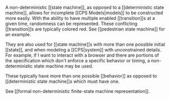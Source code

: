 A non-deterministic [[state machine]], as opposed to a [[deterministic state machine]], allows for incomplete [[CPS Models|models]] to be constructed more easily. With the ability to have multiple enabled [[transition]]s at a given time, randomness can be represented. These conflicting [[transition]]s are typically colored red. See [[pedestrian state machine]] for an example.

They are also used for [[state machine]]s with more than one possible initial [[state]], and when modeling a [[CPS|system]] with unconstrained details. For example, if I want to interact with a browser and there are portions of the specification which don't enforce a specific behavior or timing, a non-deterministic state machine may be used.

These typically have more than one possible [[behavior]] as opposed to [[deterministic state machine]]s which must have one.

See [[formal non-deterministic finite-state machine representation]].